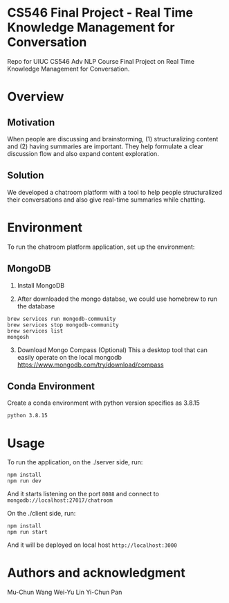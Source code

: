 # CS546 Final Project - Real Time Knowledge Management for Conversation
Repo for UIUC CS546 Adv NLP Course Final Project on Real Time Knowledge Management for Conversation.

# Overview

## Motivation
When people are discussing  and brainstorming, (1) structuralizing content and (2) having summaries are important. They help formulate a clear discussion flow and also expand content exploration.
## Solution
We developed a chatroom platform with a tool to help people structuralized their conversations and also give real-time summaries while chatting.


# Environment

To run the chatroom platform application, set up the environment:

## MongoDB

1. Install MongoDB

2. After downloaded the mongo databse, we could use homebrew to run the database
```
brew services run mongodb-community
brew services stop mongodb-community
brew services list
mongosh
```
3. Download Mongo Compass (Optional)
This a desktop tool that can easily operate on the local mongodb https://www.mongodb.com/try/download/compass

## Conda Environment

Create a conda environment with python version specifies as 3.8.15

```
python 3.8.15
```


# Usage
To run the application, on the ./server side, run:

```
npm install
npm run dev
```
And it starts listening on the port `8088` and connect to  `mongodb://localhost:27017/chatroom`

On the ./client side, run:

```
npm install
npm run start
```

And it will be deployed on local host  `http://localhost:3000`

# Authors and acknowledgment
Mu-Chun Wang
Wei-Yu Lin
Yi-Chun Pan
